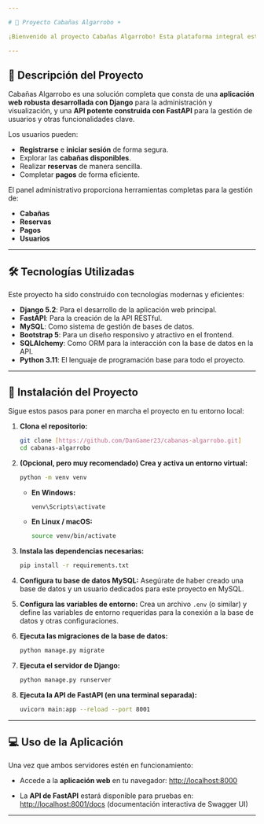 ```yaml
---

# 🏡 Proyecto Cabañas Algarrobo ☀️

¡Bienvenido al proyecto Cabañas Algarrobo! Esta plataforma integral está diseñada para simplificar la gestión y reserva de cabañas, ofreciendo una experiencia fluida tanto para administradores como para usuarios.

---
```


## 📝 Descripción del Proyecto

Cabañas Algarrobo es una solución completa que consta de una **aplicación web robusta desarrollada con Django** para la administración y visualización, y una **API potente construida con FastAPI** para la gestión de usuarios y otras funcionalidades clave.

Los usuarios pueden:
* **Registrarse** e **iniciar sesión** de forma segura.
* Explorar las **cabañas disponibles**.
* Realizar **reservas** de manera sencilla.
* Completar **pagos** de forma eficiente.

El panel administrativo proporciona herramientas completas para la gestión de:
* **Cabañas**
* **Reservas**
* **Pagos**
* **Usuarios**

---

## 🛠️ Tecnologías Utilizadas

Este proyecto ha sido construido con tecnologías modernas y eficientes:

* **Django 5.2**: Para el desarrollo de la aplicación web principal.
* **FastAPI**: Para la creación de la API RESTful.
* **MySQL**: Como sistema de gestión de bases de datos.
* **Bootstrap 5**: Para un diseño responsivo y atractivo en el frontend.
* **SQLAlchemy**: Como ORM para la interacción con la base de datos en la API.
* **Python 3.11**: El lenguaje de programación base para todo el proyecto.

---

## 🚀 Instalación del Proyecto

Sigue estos pasos para poner en marcha el proyecto en tu entorno local:

1.  **Clona el repositorio:**
    ```bash
    git clone [https://github.com/DanGamer23/cabanas-algarrobo.git]
    cd cabanas-algarrobo
    ```

2.  **(Opcional, pero muy recomendado) Crea y activa un entorno virtual:**
    ```bash
    python -m venv venv
    ```
    * **En Windows:**
        ```bash
        venv\Scripts\activate
        ```
    * **En Linux / macOS:**
        ```bash
        source venv/bin/activate
        ```

3.  **Instala las dependencias necesarias:**
    ```bash
    pip install -r requirements.txt
    ```

4.  **Configura tu base de datos MySQL:**
    Asegúrate de haber creado una base de datos y un usuario dedicados para este proyecto en MySQL.

5.  **Configura las variables de entorno:**
    Crea un archivo `.env` (o similar) y define las variables de entorno requeridas para la conexión a la base de datos y otras configuraciones.

6.  **Ejecuta las migraciones de la base de datos:**
    ```bash
    python manage.py migrate
    ```

7.  **Ejecuta el servidor de Django:**
    ```bash
    python manage.py runserver
    ```

8.  **Ejecuta la API de FastAPI (en una terminal separada):**
    ```bash
    uvicorn main:app --reload --port 8001
    ```

---

## 💻 Uso de la Aplicación

Una vez que ambos servidores estén en funcionamiento:

* Accede a la **aplicación web** en tu navegador:
    [http://localhost:8000](http://localhost:8000)

* La **API de FastAPI** estará disponible para pruebas en:
    [http://localhost:8001/docs](http://localhost:8001/docs) (documentación interactiva de Swagger UI)

---